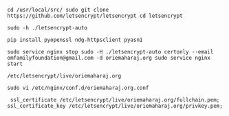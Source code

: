     cd /usr/local/src/ sudo git clone https://github.com/letsencrypt/letsencrypt cd letsencrypt

    sudo -h ./letsencrypt-auto

    pip install pyopenssl ndg-httpsclient pyasn1

    sudo service nginx stop sudo -H ./letsencrypt-auto certonly --email omfamilyfoundation@gmail.com -d oriemaharaj.org sudo service nginx start

    /etc/letsencrypt/live/oriemaharaj.org

    sudo vi /etc/nginx/conf.d/oriemaharaj.org.conf

     ssl_certificate /etc/letsencrypt/live/oriemaharaj.org/fullchain.pem; ssl_certificate_key /etc/letsencrypt/live/oriemaharaj.org/privkey.pem;
